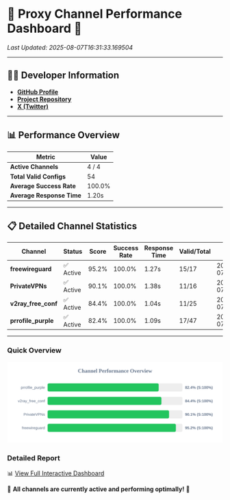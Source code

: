 # 🌟 Proxy Channel Performance Dashboard 🌟

_Last Updated: 2025-08-07T16:31:33.169504_

---

## 👩‍💻 Developer Information

- **[GitHub Profile](https://github.com/4n0nymou3)**  
- **[Project Repository](https://github.com/4n0nymou3/multi-proxy-config-fetcher)**  
- **[X (Twitter)](https://x.com/4n0nymou3)**  

---

## 📊 Performance Overview

| Metric                | Value       |
|-----------------------|-------------|
| **Active Channels**   | 4 / 4       |
| **Total Valid Configs** | 54          |
| **Average Success Rate** | 100.0%      |
| **Average Response Time** | 1.20s       |

---

## 📋 Detailed Channel Statistics

| Channel          | Status     | Score  | Success Rate | Response Time | Valid/Total | Last Success               |
|------------------|------------|--------|--------------|---------------|-------------|----------------------------|
| **freewireguard**  | ✅ Active  | 95.2%  | 100.0% | 1.27s         | 15/17       | 2025-08-07T16:31:33.167782 |
| **PrivateVPNs**  | ✅ Active  | 90.1%  | 100.0% | 1.38s         | 11/16       | 2025-08-07T16:31:31.872483 |
| **v2ray_free_conf**  | ✅ Active  | 84.4%  | 100.0% | 1.04s         | 11/25       | 2025-08-07T16:31:30.450577 |
| **prrofile_purple**  | ✅ Active  | 82.4%  | 100.0% | 1.09s         | 17/47       | 2025-08-07T16:31:29.313248 |

---

### Quick Overview
<div align="center">
  <a href="https://raw.githubusercontent.com/nullluser/NullRepo/refs/heads/main/assets/channel_stats_chart.svg">
    <img src="https://raw.githubusercontent.com/nullluser/NullRepo/refs/heads/main/assets/channel_stats_chart.svg" alt="Source Performance Statistics" width="800">
  </a>
</div>

### Detailed Report
📊 [View Full Interactive Dashboard](https://htmlpreview.github.io/?https://github.com/nullluser/NullRepo/blob/main/assets/performance_report.html)

🎉 **All channels are currently active and performing optimally!** 🎉
